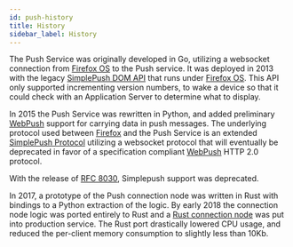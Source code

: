 ```yaml
---
id: push-history
title: History
sidebar_label: History
---
```

The Push Service was originally developed in Go, utilizing a websocket
connection from [Firefox OS][fxos] to the Push service. It was
deployed in 2013
with the legacy [SimplePush DOM
API](https://developer.mozilla.org/en-US/docs/Web/API/Simple_Push_API) that runs
under [Firefox OS][fxos]. This API only supported incrementing version numbers,
to wake a device so that it could check with an Application Server to determine
what to display.

In 2015 the Push Service was rewritten in Python, and added preliminary
[WebPush][wp] support for carrying data in push messages. The underlying
protocol used between [Firefox][ffx] and the Push Service is an extended
[SimplePush Protocol](design.md#simplepush-protocol) utilizing a websocket protocol that will eventually be
deprecated in favor of a specification compliant [WebPush][wp] HTTP 2.0
protocol.

With the release of [RFC 8030](https://tools.ietf.org/html/rfc8030), Simplepush support was deprecated. 

In 2017, a prototype of the Push connection node was written in Rust with bindings
to a Python extraction of the logic. By early 2018 the connection node logic was
ported entirely to Rust and a [Rust connection node][autopush-rs] was put into production
service. The Rust port drastically lowered CPU usage, and reduced the per-client
memory consumption to slightly less than 10Kb.

[autopush-rs]: https://github.com/mozilla-services/autopush-rs
[wp]: https://webpush-wg.github.io/webpush-protocol/
[fxos]: https://www.mozilla.org/en-US/firefox/os/
[ffx]: https://www.mozilla.org/en-US/firefox/
